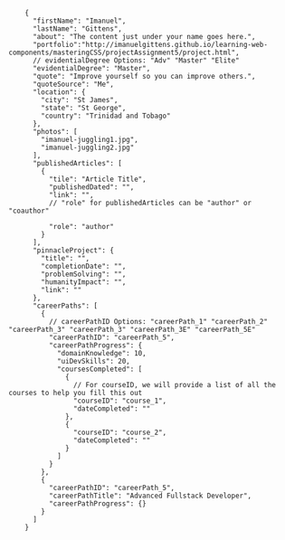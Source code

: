 		{
	      "firstName": "Imanuel",
	      "lastName": "Gittens",
	      "about": "The content just under your name goes here.",
	      "portfolio":"http://imanuelgittens.github.io/learning-web-components/masteringCSS/projectAssignment5/project.html",
	      // evidentialDegree Options: "Adv" "Master" "Elite"
	      "evidentialDegree": "Master",
	      "quote": "Improve yourself so you can improve others.",
	      "quoteSource": "Me",
	      "location": {
	        "city": "St James",
	        "state": "St George",
	        "country": "Trinidad and Tobago"
	      },
	      "photos": [
	        "imanuel-juggling1.jpg",
	        "imanuel-juggling2.jpg"
	      ],
	      "publishedArticles": [
	        {
	          "tile": "Article Title",
	          "publishedDated": "",
	          "link": "",
	          // "role" for publishedArticles can be "author" or "coauthor"

	          "role": "author"
	        }
	      ],
	      "pinnacleProject": {
	        "title": "",
	        "completionDate": "",
	        "problemSolving": "",
	        "humanityImpact": "",
	        "link": ""
	      },
	      "careerPaths": [
	        {
	          // careerPathID Options: "careerPath_1" "careerPath_2" "careerPath_3" "careerPath_3" "careerPath_3E" "careerPath_5E"
	          "careerPathID": "careerPath_5",
	          "careerPathProgress": {
	            "domainKnowledge": 10,
	            "uiDevSkills": 20,
	            "coursesCompleted": [
	              {
	                // For courseID, we will provide a list of all the courses to help you fill this out
	                "courseID": "course_1",
	                "dateCompleted": ""
	              },
	              {
	                "courseID": "course_2",
	                "dateCompleted": ""
	              }
	            ]
	          }
	        },
	        {
	          "careerPathID": "careerPath_5",
	          "careerPathTitle": "Advanced Fullstack Developer",
	          "careerPathProgress": {}
	        }
	      ]
	    }